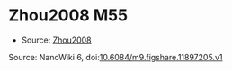<a name="material" />

# Zhou2008 M55
<script type="application/ld+json">
  {
    "@context": "https://schema.org/",
    "@type": "ChemicalSubstance",
    "@id": "https://egonw.github.io/nanowiki/nanowiki267.html#material",
    "http://purl.org/dc/terms/conformsTo":
      {
        "@type": "CreativeWork",
        "@id": "https://bioschemas.org/profiles/ChemicalSubstance/0.4-RELEASE/"
      },
    "identfier": "267",
    "name": "Zhou2008 M55",
    "url": "https://egonw.github.io/nanowiki/nanowiki267.html#material",
    "sameAs": "http://127.0.0.1/mediawiki/index.php/Special:URIResolver/Zhou2008_M55"
  }
</script>


* Source: [Zhou2008](Zhou2008.md)


Source: NanoWiki 6, doi:[10.6084/m9.figshare.11897205.v1](https://doi.org/10.6084/m9.figshare.11897205.v1)
